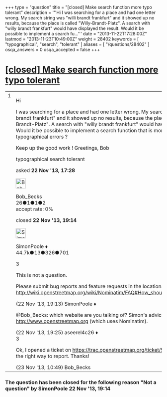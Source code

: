 +++
type = "question"
title = "[closed] Make search function more typo tolerant"
description = '''Hi I was searching for a place and had one letter wrong. My search string was &quot;willi brandt frankfurt&quot; and it showed up no results, because the place is called &quot;Willy-Brandt-Platz&quot;. A search with &quot;willy brandt frankfurt&quot; would have displayed the result.  Would it be possible to implement a search fu...'''
date = "2013-11-22T17:28:00Z"
lastmod = "2013-11-23T10:49:00Z"
weight = 28402
keywords = [ "typographical", "search", "tolerant" ]
aliases = [ "/questions/28402" ]
osqa_answers = 0
osqa_accepted = false
+++

<div class="headNormal">

# [\[closed\] Make search function more typo tolerant](/questions/28402/make-search-function-more-typo-tolerant)

</div>

<div id="main-body">

<div id="askform">

<table id="question-table" style="width:100%;">
<colgroup>
<col style="width: 50%" />
<col style="width: 50%" />
</colgroup>
<tbody>
<tr>
<td style="width: 30px; vertical-align: top"><div class="vote-buttons">
<span id="post-28402-upvote" class="ajax-command post-vote up" rel="nofollow" title="I like this post (click again to cancel)"> </span>
<div id="post-28402-score" class="post-score" title="current number of votes">
1
</div>
<span id="post-28402-downvote" class="ajax-command post-vote down" rel="nofollow" title="I dont like this post (click again to cancel)"> </span> <span id="favorite-mark" class="ajax-command favorite-mark" rel="nofollow" title="mark/unmark this question as favorite (click again to cancel)"> </span>
<div id="favorite-count" class="favorite-count">
&#10;</div>
</div></td>
<td><div id="item-right">
<div class="question-body">
<p>Hi</p>
<p>I was searching for a place and had one letter wrong. My search string was "willi brandt frankfurt" and it showed up no results, because the place is called "Willy-Brandt-Platz". A search with "willy brandt frankfurt" would have displayed the result. Would it be possible to implement a search function that is more tolerant to typographical errors ?</p>
<p>Keep up the good work ! Greetings, Bob</p>
</div>
<div id="question-tags" class="tags-container tags">
<span class="post-tag tag-link-typographical" rel="tag" title="see questions tagged &#39;typographical&#39;">typographical</span> <span class="post-tag tag-link-search" rel="tag" title="see questions tagged &#39;search&#39;">search</span> <span class="post-tag tag-link-tolerant" rel="tag" title="see questions tagged &#39;tolerant&#39;">tolerant</span>
</div>
<div id="question-controls" class="post-controls">
&#10;</div>
<div class="post-update-info-container">
<div class="post-update-info post-update-info-user">
<p>asked <strong>22 Nov '13, 17:28</strong></p>
<img src="https://secure.gravatar.com/avatar/eaa6813293e88afaf9b081e74022bce1?s=32&amp;d=identicon&amp;r=g" class="gravatar" width="32" height="32" alt="Bob_Becks&#39;s gravatar image" />
<p><span>Bob_Becks</span><br />
<span class="score" title="26 reputation points">26</span><span title="1 badges"><span class="badge1">●</span><span class="badgecount">1</span></span><span title="1 badges"><span class="silver">●</span><span class="badgecount">1</span></span><span title="2 badges"><span class="bronze">●</span><span class="badgecount">2</span></span><br />
<span class="accept_rate" title="Rate of the user&#39;s accepted answers">accept rate:</span> <span title="Bob_Becks has no accepted answers">0%</span></p>
</div>
<div class="post-update-info post-update-info-edited">
<p><span> closed <strong>22 Nov '13, 19:14</strong> </span></p>
<img src="https://secure.gravatar.com/avatar/ad2513d6f8e3d709d576ace900c12fa5?s=32&amp;d=identicon&amp;r=g" class="gravatar" width="32" height="32" alt="SimonPoole&#39;s gravatar image" />
<p><span>SimonPoole ♦</span><br />
<span class="score" title="44667 reputation points"><span>44.7k</span></span><span title="13 badges"><span class="badge1">●</span><span class="badgecount">13</span></span><span title="326 badges"><span class="silver">●</span><span class="badgecount">326</span></span><span title="701 badges"><span class="bronze">●</span><span class="badgecount">701</span></span></p>
</div>
</div>
<div id="comments-container-28402" class="comments-container">
<span id="28403"></span>
<div id="comment-28403" class="comment">
<div id="post-28403-score" class="comment-score">
3
</div>
<div class="comment-text">
<p>This is not a question.</p>
<p>Please submit bug reports and feature requests in the locations documented here <a href="http://wiki.openstreetmap.org/wiki/Nominatim/FAQ#How_should_I_report_problems.3F">http://wiki.openstreetmap.org/wiki/Nominatim/FAQ#How_should_I_report_problems.3F</a></p>
</div>
<div id="comment-28403-info" class="comment-info">
<span class="comment-age">(22 Nov '13, 19:13)</span> <span class="comment-user userinfo">SimonPoole ♦</span>
</div>
</div>
<span id="28407"></span>
<div id="comment-28407" class="comment">
<div id="post-28407-score" class="comment-score">
&#10;</div>
<div class="comment-text">
<p><span></span><span>@Bob_Becks</span>: which website are you talking of? Simon's advice would only apply to <a href="http://www.openstreetmap.org">http://www.openstreetmap.org</a> (which uses Nominatim).</p>
</div>
<div id="comment-28407-info" class="comment-info">
<span class="comment-age">(22 Nov '13, 19:25)</span> <span class="comment-user userinfo">aseerel4c26 ♦</span>
</div>
</div>
<span id="28416"></span>
<div id="comment-28416" class="comment">
<div id="post-28416-score" class="comment-score">
3
</div>
<div class="comment-text">
<p>Ok, I opened a ticket on <a href="https://trac.openstreetmap.org/ticket/5039">https://trac.openstreetmap.org/ticket/5039</a> I hope this was the right way to report. Thanks!</p>
</div>
<div id="comment-28416-info" class="comment-info">
<span class="comment-age">(23 Nov '13, 10:49)</span> <span class="comment-user userinfo">Bob_Becks</span>
</div>
</div>
</div>
<div id="comment-tools-28402" class="comment-tools">
&#10;</div>
<div class="clear">
&#10;</div>
<div id="comment-28402-form-container" class="comment-form-container">
&#10;</div>
<div class="clear">
&#10;</div>
</div></td>
</tr>
</tbody>
</table>

<div class="question-status" style="margin-bottom:15px">

### The question has been closed for the following reason "Not a question" by SimonPoole 22 Nov '13, 19:14

</div>

</div>

</div>

